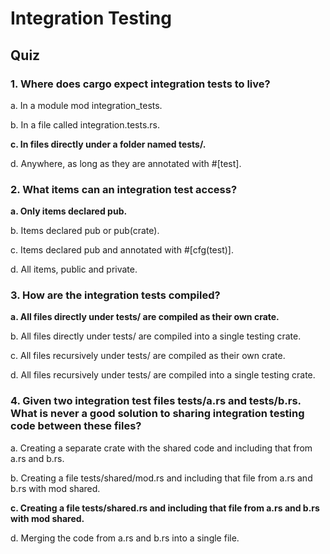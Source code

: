 # Integration Testing

## Quiz

### 1. Where does cargo expect integration tests to live?

a. In a module mod integration_tests.

b. In a file called integration.tests.rs.

**c. In files directly under a folder named tests/.**

d. Anywhere, as long as they are annotated with #[test].

### 2. What items can an integration test access?

**a. Only items declared pub.**

b. Items declared pub or pub(crate).

c. Items declared pub and annotated with #[cfg(test)].

d. All items, public and private.

### 3. How are the integration tests compiled?

**a. All files directly under tests/ are compiled as their own crate.**

b. All files directly under tests/ are compiled into a single testing crate.

c. All files recursively under tests/ are compiled as their own crate.

d. All files recursively under tests/ are compiled into a single testing crate.

### 4. Given two integration test files tests/a.rs and tests/b.rs. What is never a good solution to sharing integration testing code between these files?

a. Creating a separate crate with the shared code and including that from a.rs and b.rs.

b. Creating a file tests/shared/mod.rs and including that file from a.rs and b.rs with mod shared.

**c. Creating a file tests/shared.rs and including that file from a.rs and b.rs with mod shared.**

d. Merging the code from a.rs and b.rs into a single file.
